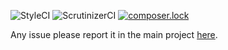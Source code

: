 ![StyleCI](https://styleci.io/repos/106058804/shield?branch=master)
![ScrutinizerCI](https://scrutinizer-ci.com/g/simplyfier/viewer/badges/quality-score.png?b=master)
[![composer.lock](https://poser.pugx.org/stupidlysimple/php/composerlock)](https://packagist.org/packages/simplyfier/viewer)

Any issue please report it in the main project [here](https://github.com/stupidlysimple/php).
